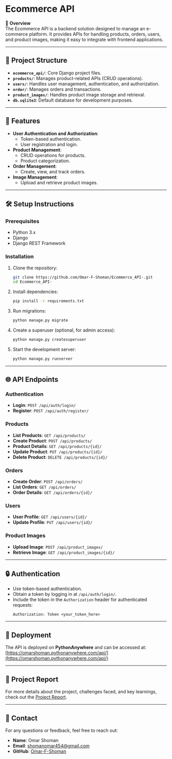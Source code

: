 # Ecommerce API

📖 **Overview**  
The Ecommerce API is a backend solution designed to manage an e-commerce platform. It provides APIs for handling products, orders, users, and product images, making it easy to integrate with frontend applications.

---

## 📂 **Project Structure**
- **`ecommerce_api/`**: Core Django project files.
- **`products/`**: Manages product-related APIs (CRUD operations).
- **`users/`**: Handles user management, authentication, and authorization.
- **`order/`**: Manages orders and transactions.
- **`product_images/`**: Handles product image storage and retrieval.
- **`db.sqlite3`**: Default database for development purposes.

---

## 🚀 **Features**
- **User Authentication and Authorization**:
  - Token-based authentication.
  - User registration and login.
- **Product Management**:
  - CRUD operations for products.
  - Product categorization.
- **Order Management**:
  - Create, view, and track orders.
- **Image Management**:
  - Upload and retrieve product images.

---

## 🛠️ **Setup Instructions**

### **Prerequisites**
- Python 3.x
- Django
- Django REST Framework

### **Installation**
1. Clone the repository:
   ```bash
   git clone https://github.com/Omar-F-Shoman/Ecommerce_API-.git
   cd Ecommerce_API-
   ```

2. Install dependencies:
   ```bash
   pip install -r requirements.txt
   ```

3. Run migrations:
   ```bash
   python manage.py migrate
   ```

4. Create a superuser (optional, for admin access):
   ```bash
   python manage.py createsuperuser
   ```

5. Start the development server:
   ```bash
   python manage.py runserver
   ```

---

## 🌐 **API Endpoints**

### **Authentication**
- **Login**: `POST /api/auth/login/`
- **Register**: `POST /api/auth/register/`

### **Products**
- **List Products**: `GET /api/products/`
- **Create Product**: `POST /api/products/`
- **Product Details**: `GET /api/products/{id}/`
- **Update Product**: `PUT /api/products/{id}/`
- **Delete Product**: `DELETE /api/products/{id}/`

### **Orders**
- **Create Order**: `POST /api/orders/`
- **List Orders**: `GET /api/orders/`
- **Order Details**: `GET /api/orders/{id}/`

### **Users**
- **User Profile**: `GET /api/users/{id}/`
- **Update Profile**: `PUT /api/users/{id}/`

### **Product Images**
- **Upload Image**: `POST /api/product_images/`
- **Retrieve Image**: `GET /api/product_images/{id}/`

---

## 🔒 **Authentication**
- Use token-based authentication.
- Obtain a token by logging in at `/api/auth/login/`.
- Include the token in the `Authorization` header for authenticated requests:
  ```
  Authorization: Token <your_token_here>
  ```

---

## 🚀 **Deployment**
The API is deployed on **PythonAnywhere** and can be accessed at:  
[https://omarshoman.pythonanywhere.com/api/](https://omarshoman.pythonanywhere.com/api/)

---

## 📝 **Project Report**
For more details about the project, challenges faced, and key learnings, check out the [Project Report](https://docs.google.com/document/d/1FQG7rXPJJ08Tl9gbW9_Tg_hIwvYTqvwKo8f_jpfu0NU/edit?usp=sharing).

---

## 📧 **Contact**
For any questions or feedback, feel free to reach out:  
- **Name**: Omar Shoman  
- **Email**: shomanomar454@gmail.com  
- **GitHub**: [Omar-F-Shoman](https://github.com/Omar-F-Shoman)
```
